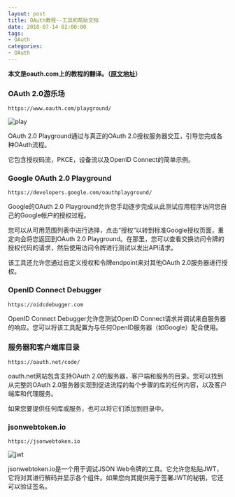 ```yaml
---
layout: post
title: OAuth教程--工具和帮助文档
date: 2018-07-14 02:00:00
tags: 
- OAuth
categories:
- OAuth
---
```

**本文是oauth.com上的教程的翻译。（[原文地址](https://www.oauth.com)）**

### OAuth 2.0游乐场

`https://www.oauth.com/playground/`

![play](https://ws1.sinaimg.cn/large/006tKfTcly1ftoj9ztdrzj30sg0kw41k.jpg)

OAuth 2.0 Playground通过与真正的OAuth 2.0授权服务器交互，引导您完成各种OAuth流程。

它包含授权码流，PKCE，设备流以及OpenID Connect的简单示例。

### Google OAuth 2.0 Playground

`https://developers.google.com/oauthplayground/`

Google的OAuth 2.0 Playground允许您手动逐步完成从此测试应用程序访问您自己的Google帐户的授权过程。

您可以从可用范围列表中进行选择，点击“授权”以转到标准Google授权页面，重定向会将您返回到OAuth 2.0 Playground。在那里，您可以查看交换访问令牌的授权代码的请求，然后使用访问令牌进行测试以发出API请求。

该工具还允许您通过自定义授权和令牌endpoint来对其他OAuth 2.0服务器进行授权。

### OpenID Connect Debugger

`https://oidcdebugger.com`

OpenID Connect Debugger允许您测试OpenID Connect请求并调试来自服务器的响应。您可以将该工具配置为与任何OpenID服务器（如Google）配合使用。

### 服务器和客户端库目录

`https://oauth.net/code/`

oauth.net网站包含支持OAuth 2.0的服务器，客户端和服务的目录。您可以找到从完整的OAuth 2.0服务器实现到促进流程的每个步骤的库的任何内容，以及客户端库和代理服务。

如果您要提供任何库或服务，也可以将它们添加到目录中。

### jsonwebtoken.io

`https://jsonwebtoken.io`

![jwt](https://ws3.sinaimg.cn/large/006tKfTcly1ftojc727cbj30sg0ovahn.jpg)

jsonwebtoken.io是一个用于调试JSON Web令牌的工具。它允许您粘贴JWT，它将对其进行解码并显示各个组件。如果您向其提供用于签署JWT的秘钥，它还可以验证签名。